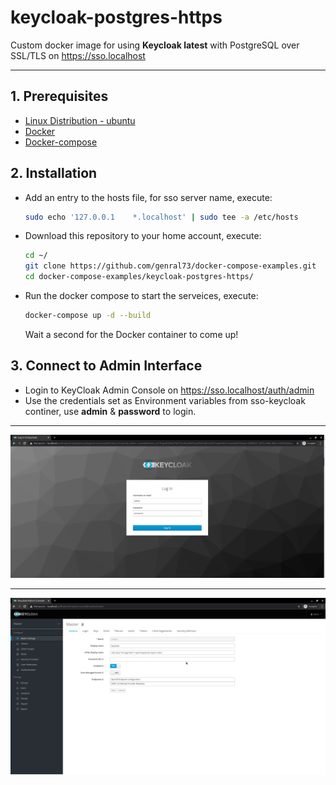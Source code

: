 # keycloak-postgres-https
Custom docker image for using **Keycloak latest** with PostgreSQL over SSL/TLS on https://sso.localhost

----
## **1. Prerequisites**
 - [Linux Distribution - ubuntu ](https://ubuntu.com/tutorials/install-ubuntu-desktop)
 - [Docker](https://github.com/genral73/docker)
 - [Docker-compose](https://github.com/genral73/docker-compose)

## **2. Installation**
- Add an entry to the hosts file, for sso server name, execute:
    ```bash
    sudo echo '127.0.0.1    *.localhost' | sudo tee -a /etc/hosts
    ```
- Download this repository to your home account, execute:
    ```bash
    cd ~/
    git clone https://github.com/genral73/docker-compose-examples.git
    cd docker-compose-examples/keycloak-postgres-https/
    ```
- Run the docker compose to start the serveices, execute:
    ```bash
    docker-compose up -d --build
    ```
    Wait a second for the Docker container to come up!

## **3. Connect to Admin Interface**
- Login to KeyCloak Admin Console on https://sso.localhost/auth/admin
- Use the credentials set as Environment variables from sso-keycloak continer, use **admin** & **password** to login.

-----
![KeyCloak Login](images/keycloak-login.png)

-----
![KeyCloak Login](images/keycloak-dashborad.png)
